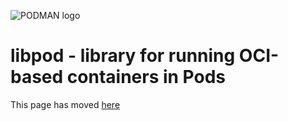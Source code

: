 ![PODMAN logo](logo/podman-logo-source.svg)

# libpod - library for running OCI-based containers in Pods

This page has moved [here](commands-demo.md)
